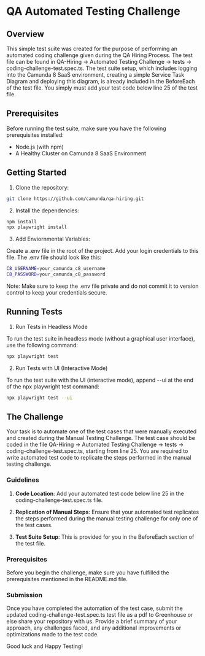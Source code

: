 # QA Automated Testing Challenge

## Overview

This simple test suite was created for the purpose of performing an automated coding challenge given during the QA Hiring Process. The test file can be found in QA-Hiring -> Automated Testing Challenge -> tests -> coding-challenge-test.spec.ts. The test suite setup, which includes logging into the Camunda 8 SaaS environment, creating a simple Service Task Diagram and deploying this diagram, is already included in the BeforeEach of the test file. You simply must add your test code below line 25 of the test file. 

## Prerequisites

Before running the test suite, make sure you have the following prerequisites installed:

- Node.js (with npm)
- A Healthy Cluster on Camunda 8 SaaS Environment 

## Getting Started

1. Clone the repository:

```bash
git clone https://github.com/camunda/qa-hiring.git
```

2. Install the dependencies:

```bash
npm install
npx playwright install
```

3. Add Enviornmental Variables:

Create a .env file in the root of the project. Add your login credentials to this file. The .env file should look like this:

```bash
C8_USERNAME=your_camunda_c8_username
C8_PASSWORD=your_camunda_c8_password
```

Note: Make sure to keep the .env file private and do not commit it to version control to keep your credentials secure.

## Running Tests

1. Run Tests in Headless Mode

To run the test suite in headless mode (without a graphical user interface), use the following command:

```bash
npx playwright test
```

2. Run Tests with UI (Interactive Mode)

To run the test suite with the UI (interactive mode), append --ui at the end of the npx playwright test command:

```bash
npx playwright test --ui
```

## The Challenge

Your task is to automate one of the test cases that were manually executed and created during the Manual Testing Challenge. The test case should be coded in the file QA-Hiring -> Automated Testing Challenge -> tests -> coding-challenge-test.spec.ts, starting from line 25. You are required to write automated test code to replicate the steps performed in the manual testing challenge.

### Guidelines

1. **Code Location**: Add your automated test code below line 25 in the coding-challenge-test.spec.ts file.

2. **Replication of Manual Steps**: Ensure that your automated test replicates the steps performed during the manual testing challenge for only one of the test cases. 

3. **Test Suite Setup**: This is provided for you in the BeforeEach section of the test file.

### Prerequisites

Before you begin the challenge, make sure you have fulfilled the prerequisites mentioned in the README.md file.

### Submission

Once you have completed the automation of the test case, submit the updated coding-challenge-test.spec.ts test file as a pdf to Greenhouse or else share your repository with us. Provide a brief summary of your approach, any challenges faced, and any additional improvements or optimizations made to the test code.

Good luck and Happy Testing!